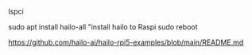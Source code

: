 lspci


sudo apt install hailo-all   "install hailo to Raspi
sudo reboot



https://github.com/hailo-ai/hailo-rpi5-examples/blob/main/README.md

